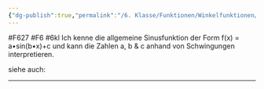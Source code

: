 ```yaml
---
{"dg-publish":true,"permalink":"/6. Klasse/Funktionen/Winkelfunktionen/Sinusfunktion der Form f(x) = a sin(bx)+c/"}
---
```


#F627 #F6 #6kl
Ich kenne die allgemeine Sinusfunktion der Form f(x) = a•sin(b•x)+c und kann die Zahlen a, b & c anhand von Schwingungen interpretieren.

siehe auch:
___

